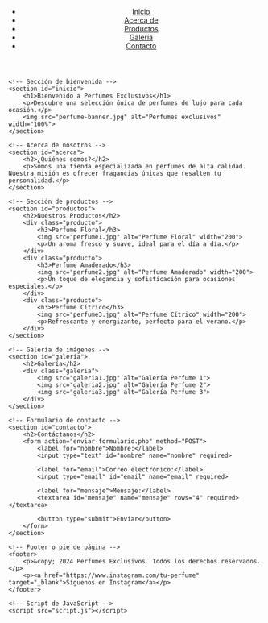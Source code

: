  <html lang="es">
<head>
    <meta charset="UTF-8">
    <meta name="viewport" content="width=device-width, initial-scale=1.0">
    <meta name="description" content="Página sobre perfumes de alta calidad. Encuentra tu fragancia favorita aquí.">
    <meta name="author" content="Tu Nombre o Marca">
    <title>Perfumes Exclusivos</title>
    <link rel="stylesheet" href="styles.css"> <!-- Link a un archivo de estilo CSS si tienes uno -->
    <link rel="icon" href="favicon.ico"> <!-- Icono de la página -->
</head>
<body>
    <!-- Header o cabecera -->
    <header>
        <nav>
            <ul>
                <li><a href="#inicio">Inicio</a></li>
                <li><a href="#acerca">Acerca de</a></li>
                <li><a href="#productos">Productos</a></li>
                <li><a href="#galeria">Galería</a></li>
                <li><a href="#contacto">Contacto</a></li>
            </ul>
        </nav>
    </header>

    <!-- Sección de bienvenida -->
    <section id="inicio">
        <h1>Bienvenido a Perfumes Exclusivos</h1>
        <p>Descubre una selección única de perfumes de lujo para cada ocasión.</p>
        <img src="perfume-banner.jpg" alt="Perfumes exclusivos" width="100%">
    </section>

    <!-- Acerca de nosotros -->
    <section id="acerca">
        <h2>¿Quiénes somos?</h2>
        <p>Somos una tienda especializada en perfumes de alta calidad. Nuestra misión es ofrecer fragancias únicas que resalten tu personalidad.</p>
    </section>

    <!-- Sección de productos -->
    <section id="productos">
        <h2>Nuestros Productos</h2>
        <div class="producto">
            <h3>Perfume Floral</h3>
            <img src="perfume1.jpg" alt="Perfume Floral" width="200">
            <p>Un aroma fresco y suave, ideal para el día a día.</p>
        </div>
        <div class="producto">
            <h3>Perfume Amaderado</h3>
            <img src="perfume2.jpg" alt="Perfume Amaderado" width="200">
            <p>Un toque de elegancia y sofisticación para ocasiones especiales.</p>
        </div>
        <div class="producto">
            <h3>Perfume Cítrico</h3>
            <img src="perfume3.jpg" alt="Perfume Cítrico" width="200">
            <p>Refrescante y energizante, perfecto para el verano.</p>
        </div>
    </section>

    <!-- Galería de imágenes -->
    <section id="galeria">
        <h2>Galería</h2>
        <div class="galeria">
            <img src="galeria1.jpg" alt="Galería Perfume 1">
            <img src="galeria2.jpg" alt="Galería Perfume 2">
            <img src="galeria3.jpg" alt="Galería Perfume 3">
        </div>
    </section>

    <!-- Formulario de contacto -->
    <section id="contacto">
        <h2>Contáctanos</h2>
        <form action="enviar-formulario.php" method="POST">
            <label for="nombre">Nombre:</label>
            <input type="text" id="nombre" name="nombre" required>

            <label for="email">Correo electrónico:</label>
            <input type="email" id="email" name="email" required>

            <label for="mensaje">Mensaje:</label>
            <textarea id="mensaje" name="mensaje" rows="4" required></textarea>

            <button type="submit">Enviar</button>
        </form>
    </section>

    <!-- Footer o pie de página -->
    <footer>
        <p>&copy; 2024 Perfumes Exclusivos. Todos los derechos reservados.</p>
        <p><a href="https://www.instagram.com/tu-perfume" target="_blank">Síguenos en Instagram</a></p>
    </footer>

    <!-- Script de JavaScript -->
    <script src="script.js"></script>
</body>
</html>
